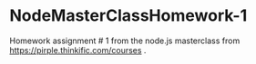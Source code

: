 # NodeMasterClassHomework-1
Homework assignment # 1 from the node.js masterclass from https://pirple.thinkific.com/courses .
